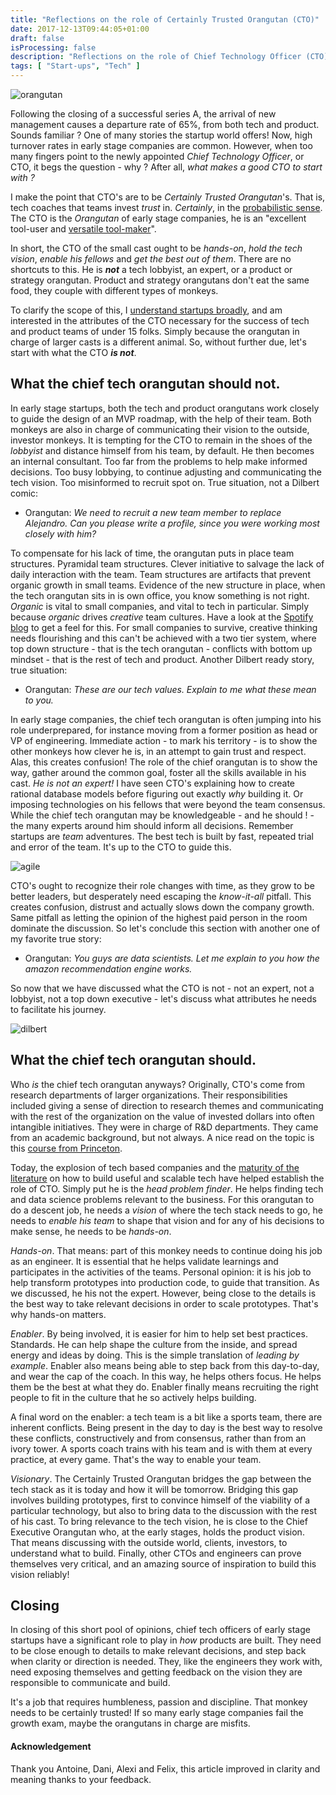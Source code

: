 ```yaml
---
title: "Reflections on the role of Certainly Trusted Orangutan (CTO)"
date: 2017-12-13T09:44:05+01:00
draft: false
isProcessing: false
description: "Reflections on the role of Chief Technology Officer (CTO)"
tags: [ "Start-ups", "Tech" ]
---
```


![orangutan](http://breedinfo.ru/uploads/posts/2016-03/26_orangutan.jpg)

Following the closing of a successful series A, the arrival of new management causes a departure rate of 65%, from both tech and product. Sounds familiar ? One of many stories the startup world offers! Now, high turnover rates in early stage companies are common. However, when too many fingers point to the newly appointed *Chief Technology Officer*, or CTO, it begs the question - why ? After all, *what makes a good CTO to start with ?*

I make the point that CTO's are to be *Certainly Trusted Orangutan*'s. That is, tech coaches that teams invest *trust* in. *Certainly*, in the [probabilistic sense](https://en.wikipedia.org/wiki/Almost_surely). The CTO is the *Orangutan* of early stage companies, he is an "excellent tool-user and [versatile tool-maker](http://www.discoverwildlife.com/animals/mammals/10-amazing-orangutan-facts-you-need-know)".

In short, the CTO of the small cast ought to be *hands-on*, *hold the tech vision*, *enable his fellows* and *get the best out of them*. There are no shortcuts to this. He is ***not*** a tech lobbyist, an expert, or a product or strategy orangutan. Product and strategy orangutans don't eat the same food, they couple with different types of monkeys.

To clarify the scope of this, I [understand startups broadly](http://www.startuplessonslearned.com/2010/06/what-is-startup.html), and am interested in the attributes of the CTO necessary for the success of tech and product teams of under 15 folks. Simply because the orangutan in charge of larger casts is a different animal. So, without further due, let's start with what the CTO ***is not***.

## What the chief tech orangutan should not.

In early stage startups, both the tech and product orangutans work closely to guide the design of an MVP roadmap, with the help of their team. Both monkeys are also in charge of communicating their vision to the outside, investor monkeys. It is tempting for the CTO to remain in the shoes of the *lobbyist* and distance himself from his team, by default. He then becomes an internal consultant. Too far from the problems to help make informed decisions. Too busy lobbying, to continue adjusting and communicating the tech vision. Too misinformed to recruit spot on. True situation, not a Dilbert comic:

- Orangutan: *We need to recruit a new team member to replace Alejandro. Can you please write a profile, since you were working most closely with him?*

To compensate for his lack of time, the orangutan puts in place team structures. Pyramidal team structures. Clever initiative to salvage the lack of daily interaction with the team. Team structures are artifacts that prevent organic growth in small teams. Evidence of the new structure in place, when the tech orangutan sits in is own office, you know something is not right. *Organic* is vital to small companies, and vital to tech in particular. Simply because *organic* drives *creative* team cultures. Have a look at the [Spotify blog](https://labs.spotify.com/category/labs/) to get a feel for this. For small companies to survive, creative thinking needs flourishing and this can't be achieved with a two tier system, where top down structure - that is the tech orangutan - conflicts with bottom up mindset - that is the rest of tech and product. Another Dilbert ready story, true situation:

- Orangutan: *These are our tech values. Explain to me what these mean to you.*

In early stage companies, the chief tech orangutan is often jumping into his role underprepared, for instance moving from a former position as head or VP of engineering. Immediate action - to mark his territory - is to show the other monkeys how clever he is, in an attempt to gain trust and respect. Alas, this creates confusion! The role of the chief orangutan is to show the way, gather around the common goal, foster all the skills available in his cast. *He is not an expert!* I have seen CTO's explaining how to create rational database models before figuring out exactly *why* building it. Or imposing technologies on his fellows that were beyond the team consensus. While the chief tech orangutan may be knowledgeable - and he should ! - the many experts around him should inform all decisions. Remember startups are *team* adventures. The best tech is built by fast, repeated trial and error of the team. It's up to the CTO to guide this.

![agile](https://image.slidesharecdn.com/whatagileleadersaregreatat-byniranjannerlige-161122050210/95/agile-tour-2016-chennai-what-agile-leaders-are-great-at-by-niranjan-nerlige-16-638.jpg?cb=1479791716)

CTO's ought to recognize their role changes with time, as they grow to be better leaders, but desperately need escaping the *know-it-all* pitfall. This creates confusion, distrust and actually slows down the company growth. Same pitfall as letting the opinion of the highest paid person in the room dominate the discussion. So let's conclude this section with another one of my favorite true story:

- Orangutan: *You guys are data scientists. Let me explain to you how the amazon recommendation engine works.*

So now that we have discussed what the CTO is not - not an expert, not a lobbyist, not a top down executive - let's discuss what attributes he needs to facilitate his journey.

![dilbert](http://assets.amuniversal.com/16620320e4ef012fed51001dd8b71c47)

## What the chief tech orangutan should.

Who *is* the chief tech orangutan anyways? Originally, CTO's come from research departments of larger organizations. Their responsibilities included giving a sense of direction to research themes and communicating with the rest of the organization on the value of invested dollars into often intangible initiatives. They were in charge of R&D departments. They came from an academic background, but not always. A nice read on the topic is this [course from Princeton](https://www.cs.princeton.edu/courses/archive/spring12/cos448/).

Today, the explosion of tech based companies and the [maturity of the literature](http://www.craiglarman.com/) on how to build useful and scalable tech have helped establish the role of CTO. Simply put he is the *head problem finder*. He helps finding tech and data science problems relevant to the business. For this orangutan to do a descent job, he needs a *vision* of where the tech stack needs to go, he needs to *enable his team* to shape that vision and for any of his decisions to make sense, he needs to be *hands-on*.

*Hands-on*. That means: part of this monkey needs to continue doing his job as an engineer. It is essential that he helps validate learnings and participates in the activities of the teams. Personal opinion: it is his job to help transform prototypes into production code, to guide that transition. As we discussed, he his not the expert. However, being close to the details is the best way to take relevant decisions in order to scale prototypes. That's why hands-on matters.

*Enabler*. By being involved, it is easier for him to help set best practices. Standards. He can help shape the culture from the inside, and spread energy and ideas by doing. This is the simple translation of *leading by example*. Enabler also means being able to step back from this day-to-day, and wear the cap of the coach. In this way, he helps others focus. He helps them be the best at what they do. Enabler finally means recruiting the right people to fit in the culture that he so actively helps building.

A final word on the enabler: a tech team is a bit like a sports team, there are inherent conflicts. Being present in the day to day is the best way to resolve these conflicts, constructively and from consensus, rather than from an ivory tower. A sports coach trains with his team and is with them at every practice, at every game. That's the way to enable your team.

*Visionary*. The Certainly Trusted Orangutan bridges the gap between the tech stack as it is today and how it will be tomorrow. Bridging this gap involves building prototypes, first to convince himself of the viability of a particular technology, but also to bring data to the discussion with the rest of his cast. To bring relevance to the tech vision, he is close to the Chief Executive Orangutan who, at the early stages, holds the product vision. That means discussing with the outside world, clients, investors, to understand what to build. Finally, other CTOs and engineers can prove themselves very critical, and an amazing source of inspiration to build this vision reliably!


## Closing

In closing of this short pool of opinions, chief tech officers of early stage startups have a significant role to play in *how* products are built. They need to be close enough to details to make relevant decisions, and step back when clarity or direction is needed. They, like the engineers they work with, need exposing themselves and getting feedback on the vision they are responsible to communicate and build.

It's a job that requires humbleness, passion and discipline. That monkey needs to be certainly trusted! If so many early stage companies fail the growth exam, maybe the orangutans in charge are misfits.

#### Acknowledgement

Thank you Antoine, Dani, Alexi and Felix, this article improved in clarity and meaning thanks to your feedback.
